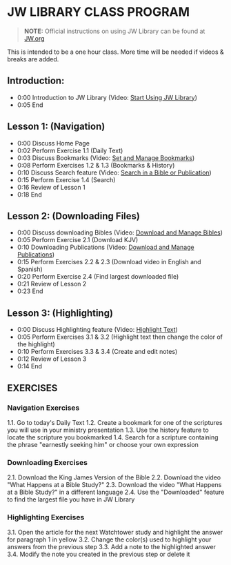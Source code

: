 # JW LIBRARY CLASS PROGRAM

> **NOTE:** Official instructions on using JW Library can be found at [JW.org](http://www.jw.org/en/online-help/jw-library/)

This is intended to be a one hour class. More time will be needed if videos & breaks are added.

## Introduction:
- 0:00 Introduction to JW Library (Video: [Start Using JW Library](#))
- 0:05 End

## Lesson 1: (Navigation)
- 0:00 Discuss Home Page 
- 0:02 Perform Exercise 1.1 (Daily Text)
- 0:03 Discuss Bookmarks (Video: [Set and Manage Bookmarks](#))
- 0:08 Perform Exercises 1.2 & 1.3 (Bookmarks & History)
- 0:10 Discuss Search feature (Video: [Search in a Bible or Publication](#))
- 0:15 Perform Exercise 1.4 (Search)
- 0:16 Review of Lesson 1
- 0:18 End

## Lesson 2: (Downloading Files)
- 0:00 Discuss downloading Bibles (Video: [Download and Manage Bibles](#))
- 0:05 Perform Exercise 2.1 (Download KJV)
- 0:10 Downloading Publications (Video: [Download and Manage Publications](#))
- 0:15 Perform Exercises 2.2 & 2.3 (Download video in English and Spanish)
- 0:20 Perform Exercise 2.4 (Find largest downloaded file)
- 0:21 Review of Lesson 2
- 0:23 End

## Lesson 3: (Highlighting)
- 0:00 Discuss Highlighting feature (Video: [Highlight Text](#))
- 0:05 Perform Exercises 3.1 & 3.2 (Highlight text then change the color of the highlight)
- 0:10 Perform Exercises 3.3 & 3.4 (Create and edit notes)
- 0:12 Review of Lesson 3
- 0:14 End

## EXERCISES

### Navigation Exercises
1.1. Go to today's Daily Text
1.2. Create a bookmark for one of the scriptures you will use in your ministry presentation
1.3. Use the history feature to locate the scripture you bookmarked
1.4. Search for a scripture containing the phrase "earnestly seeking him" or choose your own expression

### Downloading Exercises
2.1. Download the King James Version of the Bible
2.2. Download the video "What Happens at a Bible Study?"
2.3. Download the video "What Happens at a Bible Study?" in a different language
2.4. Use the "Downloaded" feature to find the largest file you have in JW Library

### Highlighting Exercises
3.1. Open the article for the next Watchtower study and highlight the answer for paragraph 1 in yellow
3.2. Change the color(s) used to highlight your answers from the previous step
3.3. Add a note to the highlighted answer
3.4. Modify the note you created in the previous step or delete it
